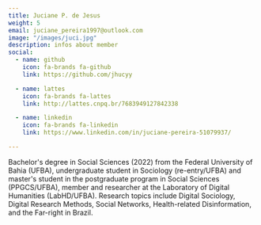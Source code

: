 ```yaml
---
title: Juciane P. de Jesus
weight: 5
email: juciane_pereira1997@outlook.com
image: "/images/juci.jpg"
description: infos about member
social:
  - name: github
    icon: fa-brands fa-github
    link: https://github.com/jhucyy

  - name: lattes
    icon: fa-brands fa-lattes
    link: http://lattes.cnpq.br/7683949127842338

  - name: linkedin
    icon: fa-brands fa-linkedin
    link: https://www.linkedin.com/in/juciane-pereira-51079937/

---
```


Bachelor's degree in Social Sciences (2022) from the Federal University of Bahia (UFBA), undergraduate student in Sociology (re-entry/UFBA) 
and master's student in the postgraduate program in Social Sciences (PPGCS/UFBA), member and researcher at the Laboratory of Digital Humanities (LabHD/UFBA). Research topics include Digital Sociology, Digital Research Methods, Social Networks, Health-related Disinformation, and the Far-right in Brazil.